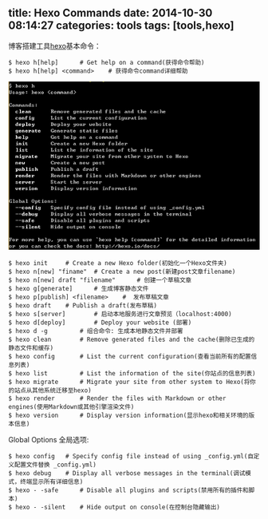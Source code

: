 title: Hexo Commands
date: 2014-10-30 08:14:27
categories: tools
tags: [tools,hexo]
---
博客搭建工具[hexo](http://hexo.io/)基本命令：

	$ hexo h[help] 		# Get help on a command(获得命令帮助)
	$ hexo h[help] <command> 	# 获得命令command详细帮助

<img src="/imgs/article/hexo_help.png" alt="hexo help" />

<!--more-->

	$ hexo init 	# Create a new Hexo folder(初始化一个Hexo文件夹)
	$ hexo n[new] "finame" 	# Create a new post(新建post文章filename)
	$ hexo n[new] draft "filename"  	# 创建一个草稿文章
	$ hexo g[generate]		# 生成博客静态文件
	$ hexo p[publish] <filename>	#  发布草稿文章
	$ hexo draft 	# Publish a draft(发布草稿)
	$ hexo s[server] 		# 启动本地服务进行文章预览（localhost:4000)
	$ hexo d[deploy] 		# Deploy your website (部署)
	$ hexo d -g 		# 组合命令: 生成本地静态文件并部署
	$ hexo clean 		# Remove generated files and the cache(删除已生成的静态文件和缓存)
	$ hexo config 		# List the current configuration(查看当前所有的配置信息列表)
	$ hexo list 		# List the information of the site(你站点的信息列表)
	$ hexo migrate 		# Migrate your site from other system to Hexo(将你的站点从其他系统迁移至hexo)
	$ hexo render 		# Render the files with Markdown or other engines(使用Markdown或其他引擎渲染文件)
	$ hexo version		# Display version information(显示hexo和相关环境的版本信息)

Global Options 全局选项:

	$ hexo config 	# Specify config file instead of using _config.yml(自定义配置文件替换 _config.yml)
	$ hexo debug	# Display all verbose messages in the terminal(调试模式，终端显示所有详细信息)
	$ hexo - -safe 		# Disable all plugins and scripts(禁用所有的插件和脚本)
	$ hexo - -silent  	# Hide output on console(在控制台隐藏输出)